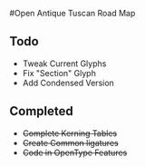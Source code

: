 #Open Antique Tuscan Road Map

## Todo
- Tweak Current Glyphs
- Fix "Section" Glyph
- Add Condensed Version

## Completed
- <s>Complete Kerning Tables</s>
- <s>Create Common ligatures</s>
- <s>Code in OpenType Features</s>
